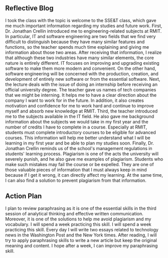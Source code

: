 
## Reflective Blog


I took the class with the topic is welcome to the SSE&T class, which gave me much important information regarding my studies and future work. First, Dr. Jonathan Crellin introduced me to engineering-related subjects at RMIT. In particular, IT and software engineering are two fields that we find very difficult to distinguish because they have many similar features and functions, so the teacher spends much time explaining and giving me information about those two areas. After receiving that information, I realize that although these two industries have many similar elements, the core nature is entirely different. IT focuses on improving and upgrading existing software to make them more modern and convenient.
On the other hand, software engineering will be concerned with the production, creation, and development of entirely new software or from the essential software. Next, the lecture deals with the issue of doing an internship before receiving an official university degree. The teacher gave us names of tech companies that we might be interning. It helps me to have a clear direction about the company I want to work for in the future. In addition, it also creates motivation and confidence for me to work hard and continue to improve myself and absorb new knowledge at RMIT. Third, the teacher introduced me to the subjects available in the IT field. He also gave me background information about the subjects we would take in my first year and the number of credits I have to complete in a course. Especially at RMIT, students must complete introductory courses to be eligible for advanced courses. This information will help me better understand what I will be learning in my first year and be able to plan my studies soon. Finally, Dr. Jonathan Crellin reminds us of the school's management regulations in students' learning process. Plagiarism is one of the acts the university will severely punish, and he also gave me examples of plagiarism. Students who make such mistakes may fail the course or be expelled. They are one of those valuable pieces of information that I must always keep in mind because if I get it wrong, it can directly affect my learning. At the same time, I can also find a solution to prevent plagiarism from that information.

## Action Plan


I plan to review paraphrasing as it is one of the essential skills in the third session of analytical thinking and effective written communication. Moreover, it is one of the solutions to help me avoid plagiarism and my vocabulary. I will spend a week practicing this skill. I will spend a week practicing this skill. Every day I will write two essays related to technology news in the Washington Post and the New York times. After reading, I will try to apply paraphrasing skills to write a new article but keep the original meaning and content. I hope after a week, I can improve my paraphrasing skill.




